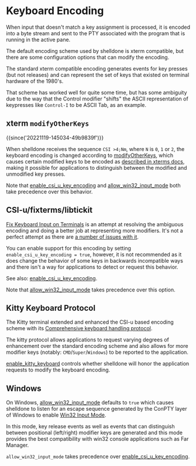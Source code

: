 # Keyboard Encoding

When input that doesn't match a key assignment is processed, it is encoded into
a byte stream and sent to the PTY associated with the program that is running
in the active pane.

The default encoding scheme used by shelldone is xterm compatible, but there are
some configuration options that can modify the encoding.

The standard xterm compatible encoding generates events for key presses (but
not releases) and can represent the set of keys that existed on terminal
hardware of the 1980's.

That scheme has worked well for quite some time, but has some ambiguity due
to the way that the Control modifier "shifts" the ASCII representation of
keypresses like `Control-I` to be ASCII Tab, as an example.

## xterm `modifyOtherKeys`

{{since('20221119-145034-49b9839f')}}

When shelldone receives the sequence `CSI >4;Nm`, where `N` is `0`, `1` or `2`,
the keyboard encoding is changed according to
[modifyOtherKeys](https://invisible-island.net/xterm/manpage/xterm.html#VT100-Widget-Resources:modifyOtherKeys),
which causes certain modified keys to be encoded as [described in xterms
docs](https://invisible-island.net/xterm/modified-keys.html), making it
possible for applications to distinguish between the modified and unmodified
key presses.

Note that [enable_csi_u_key_encoding](lua/config/enable_csi_u_key_encoding.md)
and [allow_win32_input_mode](lua/config/allow_win32_input_mode.md) both take
precedence over this behavior.

## CSI-u/fixterms/libtickit

[Fix Keyboard Input on Terminals](http://www.leonerd.org.uk/hacks/fixterms/) is
an attempt at resolving the ambiguous encoding and doing a better job at
representing more modifiers. It's not a perfect attempt as there are [a number
of issues with
it](https://sw.kovidgoyal.net/kitty/keyboard-protocol/#bugs-in-fixterms).

You can enable support for this encoding by setting `enable_csi_u_key_encoding
= true`, however, it is not recommended as it does change the behavior of some
keys in backwards incompatible ways and there isn't a way for applications to
detect or request this behavior.

See also: [enable_csi_u_key_encoding](lua/config/enable_csi_u_key_encoding.md).

Note that [allow_win32_input_mode](lua/config/allow_win32_input_mode.md) takes
precedence over this option.

## Kitty Keyboard Protocol

The Kitty terminal extended and enhanced the CSI-u based encoding scheme with
its [Comprehensive keyboard handling
protocol](https://sw.kovidgoyal.net/kitty/keyboard-protocol/).

The kitty protocol allows applications to request varying degrees of
enhancement over the standard encoding scheme and also allows for more modifier
keys (notably: `CMD`/`Super`/`Windows`) to be reported to the application.

[enable_kitty_keyboard](lua/config/enable_kitty_keyboard.md) controls whether
shelldone will honor the application requests to modify the keyboard encoding.

## Windows

On Windows, [allow_win32_input_mode](lua/config/allow_win32_input_mode.md)
defaults to `true` which causes shelldone to listen for an escape sequence
generated by the ConPTY layer of Windows to enable [Win32 Input Mode](https://github.com/microsoft/terminal/blob/main/doc/specs/%234999%20-%20Improved%20keyboard%20handling%20in%20Conpty.md).

In this mode, key release events as well as events that can distinguish between
positional (left/right) modifier keys are generated and this mode provides the
best compatibility with win32 console applications such as Far Manager.

`allow_win32_input_mode` takes precedence over
[enable_csi_u_key_encoding](lua/config/enable_csi_u_key_encoding.md).

